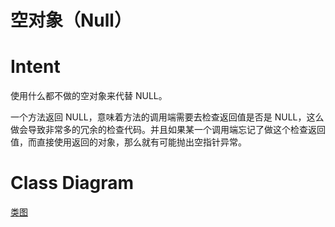 # 空对象（Null）
# Intent
使用什么都不做的空对象来代替 NULL。

一个方法返回 NULL，意味着方法的调用端需要去检查返回值是否是 NULL，这么做会导致非常多的冗余的检查代码。并且如果某一个调用端忘记了做这个检查返回值，而直接使用返回的对象，那么就有可能抛出空指针异常。

# Class Diagram
[类图](https://github.com/CyC2018/CS-Notes/raw/master/notes/pics/22870bbe-898f-4c17-a31a-d7c5ee5d1c10.png)

